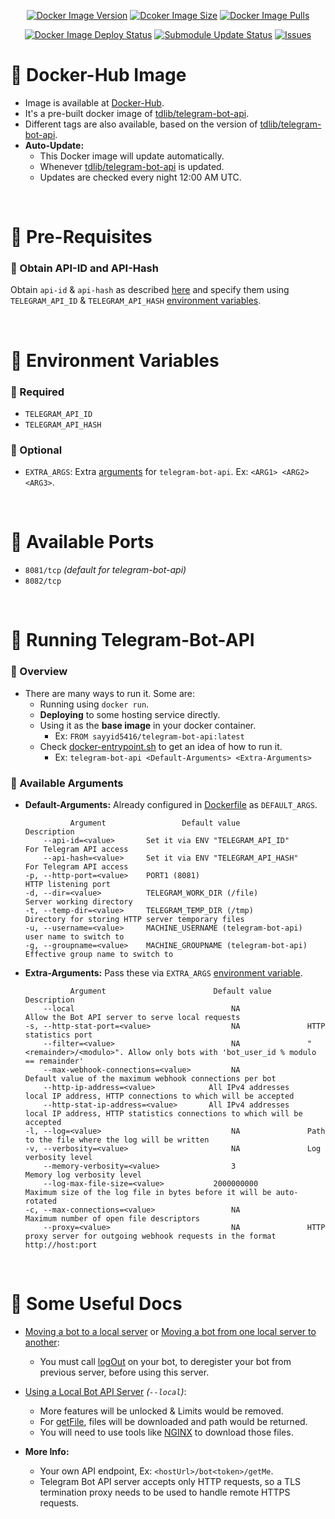 <p align="center">
  <a href="https://hub.docker.com/r/sayyid5416/telegram-bot-api"><img src="https://img.shields.io/docker/v/sayyid5416/telegram-bot-api?colorA=333a44&colorB=lightblue&label=Version&logo=docker&logoColor=white&sort=semver&plastic" alt="Docker Image Version"></a>
  <a href="https://hub.docker.com/r/sayyid5416/telegram-bot-api"><img src="https://img.shields.io/docker/image-size/sayyid5416/telegram-bot-api?colorA=333a44&colorB=lightblue&label=Size&logo=docker&logoColor=white&sort=semver&plastic" alt="Dcoker Image Size"></a>
  <a href="https://hub.docker.com/r/sayyid5416/telegram-bot-api"><img src="https://img.shields.io/docker/pulls/sayyid5416/telegram-bot-api?colorA=333a44&colorB=lightblue&label=Pulls&logo=docker&logoColor=white&sort=semver&plastic" alt="Docker Image Pulls"></a>
</p>
<p align="center">
  <a href="https://github.com/sayyid5416/telegram-bot-api/actions/workflows/deploy.yml"><img src="https://github.com/sayyid5416/telegram-bot-api/actions/workflows/deploy.yml/badge.svg" alt="Docker Image Deploy Status"></a>
  <a href="https://github.com/sayyid5416/telegram-bot-api/actions/workflows/submodule-update.yml"><img src="https://github.com/sayyid5416/telegram-bot-api/actions/workflows/submodule-update.yml/badge.svg" alt="Submodule Update Status"></a>
  <a href="https://github.com/sayyid5416/telegram-bot-api/issues"><img src="https://img.shields.io/github/issues/sayyid5416/telegram-bot-api?colorA=333a44&colorB=red&logo=github&plastic" alt="Issues"></a>
</p>

# 🔰 Docker-Hub Image
- Image is available at [Docker-Hub](https://hub.docker.com/r/sayyid5416/telegram-bot-api).
- It's a pre-built docker image of [tdlib/telegram-bot-api](https://github.com/tdlib/telegram-bot-api).
- Different tags are also available, based on the version of [tdlib/telegram-bot-api](https://github.com/tdlib/telegram-bot-api).
- **Auto-Update:** 
  - This Docker image will update automatically.
  - Whenever [tdlib/telegram-bot-api](https://github.com/tdlib/telegram-bot-api) is updated.
  - Updates are checked every night 12:00 AM UTC.


<br>


# 🔰 Pre-Requisites

### 💠 Obtain API-ID and API-Hash
Obtain `api-id` & `api-hash` as described [here](https://core.telegram.org/api/obtaining_api_id) and specify them using `TELEGRAM_API_ID` & `TELEGRAM_API_HASH` [environment variables](#-environment-variables).


<br>


# 🔰 Environment Variables
  ### 💠 Required
  - `TELEGRAM_API_ID`
  - `TELEGRAM_API_HASH`

  ### 💠 Optional
  - `EXTRA_ARGS`: Extra [arguments](#-available-arguments) for `telegram-bot-api`. Ex: `<ARG1> <ARG2> <ARG3>`.


<br>


# 🔰 Available Ports
  - `8081/tcp` _(default for telegram-bot-api)_
  - `8082/tcp`


<br>


# 🔰 Running Telegram-Bot-API
  ### 💠 Overview
  - There are many ways to run it. Some are:
    - Running using `docker run`.
    - **Deploying** to some hosting service directly.
    - Using it as the **base image** in your docker container.
      - Ex: `FROM sayyid5416/telegram-bot-api:latest`
    - Check [docker-entrypoint.sh](/docker-entrypoint.sh) to get an idea of how to run it.
      - Ex: `telegram-bot-api <Default-Arguments> <Extra-Arguments>`

  ### 💠 Available Arguments
  - **Default-Arguments:** Already configured in [Dockerfile](/Dockerfile) as `DEFAULT_ARGS`.
    ```
              Argument                 Default value                      Description
        --api-id=<value>       Set it via ENV "TELEGRAM_API_ID"      For Telegram API access
        --api-hash=<value>     Set it via ENV "TELEGRAM_API_HASH"    For Telegram API access
    -p, --http-port=<value>    PORT1 (8081)                          HTTP listening port
    -d, --dir=<value>          TELEGRAM_WORK_DIR (/file)             Server working directory
    -t, --temp-dir=<value>     TELEGRAM_TEMP_DIR (/tmp)              Directory for storing HTTP server temporary files
    -u, --username=<value>     MACHINE_USERNAME (telegram-bot-api)           user name to switch to
    -g, --groupname=<value>    MACHINE_GROUPNAME (telegram-bot-api)          Effective group name to switch to
    ```

  - **Extra-Arguments:** Pass these via `EXTRA_ARGS` [environment variable](#-environment-variables).
    ```
              Argument                        Default value                 Description
        --local                                   NA               Allow the Bot API server to serve local requests
    -s, --http-stat-port=<value>                  NA               HTTP statistics port
        --filter=<value>                          NA               "<remainder>/<modulo>". Allow only bots with 'bot_user_id % modulo == remainder'
        --max-webhook-connections=<value>         NA               Default value of the maximum webhook connections per bot
        --http-ip-address=<value>            All IPv4 addresses    local IP address, HTTP connections to which will be accepted
        --http-stat-ip-address=<value>       All IPv4 addresses    local IP address, HTTP statistics connections to which will be accepted
    -l, --log=<value>                             NA               Path to the file where the log will be written
    -v, --verbosity=<value>                       NA               Log verbosity level
        --memory-verbosity=<value>                3                Memory log verbosity level
        --log-max-file-size=<value>           2000000000           Maximum size of the log file in bytes before it will be auto-rotated
    -c, --max-connections=<value>                 NA               Maximum number of open file descriptors
        --proxy=<value>                           NA               HTTP proxy server for outgoing webhook requests in the format http://host:port
    ```

<br>


# 🔰 Some Useful Docs
- [Moving a bot to a local server](https://github.com/tdlib/telegram-bot-api#moving-a-bot-to-a-local-server) or [Moving a bot from one local server to another](https://github.com/tdlib/telegram-bot-api#moving-a-bot-from-one-local-server-to-another):
  - You must call [logOut](https://core.telegram.org/bots/api#logout) on your bot, to deregister your bot from previous server, before using this server.

- [Using a Local Bot API Server](https://core.telegram.org/bots/api#using-a-local-bot-api-server) _(`--local`)_:
  - More features will be unlocked & Limits would be removed.
  - For [getFile](https://core.telegram.org/bots/api#getfile), files will be downloaded and path would be returned.
  - You will need to use tools like [NGINX](https://nginx.org/en/) to download those files.

- **More Info:**
  - Your own API endpoint, Ex: `<hostUrl>/bot<token>/getMe`.
  - Telegram Bot API server accepts only HTTP requests, so a TLS termination proxy needs to be used to handle remote HTTPS requests.
